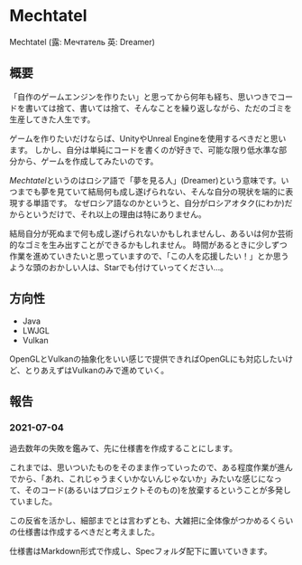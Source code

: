 # Mechtatel

Mechtatel (露: Мечтатель 英: Dreamer)

## 概要

「自作のゲームエンジンを作りたい」と思ってから何年も経ち、思いつきでコードを書いては捨て、書いては捨て、そんなことを繰り返しながら、ただのゴミを生産してきた人生です。

ゲームを作りたいだけならば、UnityやUnreal Engineを使用するべきだと思います。
しかし、自分は単純にコードを書くのが好きで、可能な限り低水準な部分から、ゲームを作成してみたいのです。

*Mechtatel*というのはロシア語で「夢を見る人」(Dreamer)という意味です。いつまでも夢を見ていて結局何も成し遂げられない、そんな自分の現状を端的に表現する単語です。
なぜロシア語なのかというと、自分がロシアオタク(にわか)だからというだけで、それ以上の理由は特にありません。

結局自分が死ぬまで何も成し遂げられないかもしれませんし、あるいは何か芸術的なゴミを生み出すことができるかもしれません。
時間があるときに少しずつ作業を進めていきたいと思っていますので、「この人を応援したい！」とか思うような頭のおかしい人は、Starでも付けていってください...。

## 方向性

- Java
- LWJGL
- Vulkan

OpenGLとVulkanの抽象化をいい感じで提供できればOpenGLにも対応したいけど、とりあえずはVulkanのみで進めていく。

## 報告

### 2021-07-04

過去数年の失敗を鑑みて、先に仕様書を作成することにします。

これまでは、思いついたものをそのまま作っていったので、ある程度作業が進んでから、「あれ、これじゃうまくいかないんじゃないか」みたいな感じになって、そのコード(あるいはプロジェクトそのもの)を放棄するということが多発していました。

この反省を活かし、細部までとは言わずとも、大雑把に全体像がつかめるくらいの仕様書は作成するべきだと考えました。

仕様書はMarkdown形式で作成し、Specフォルダ配下に置いていきます。

